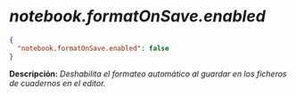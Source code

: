 <!-- Autor: Daniel Benjamin Perez Morales -->
<!-- GitHub: https://github.com/DanielBenjaminPerezMoralesDev13 -->
<!-- Gitlab: https://gitlab.com/DanielBenjaminPerezMoralesDev13 -->
<!-- Correo electrónico: danielperezdev@proton.me -->

# ***notebook.formatOnSave.enabled***

```json
{
  "notebook.formatOnSave.enabled": false
}
```

**Descripción:** *Deshabilita el formateo automático al guardar en los ficheros de cuadernos en el editor.*
